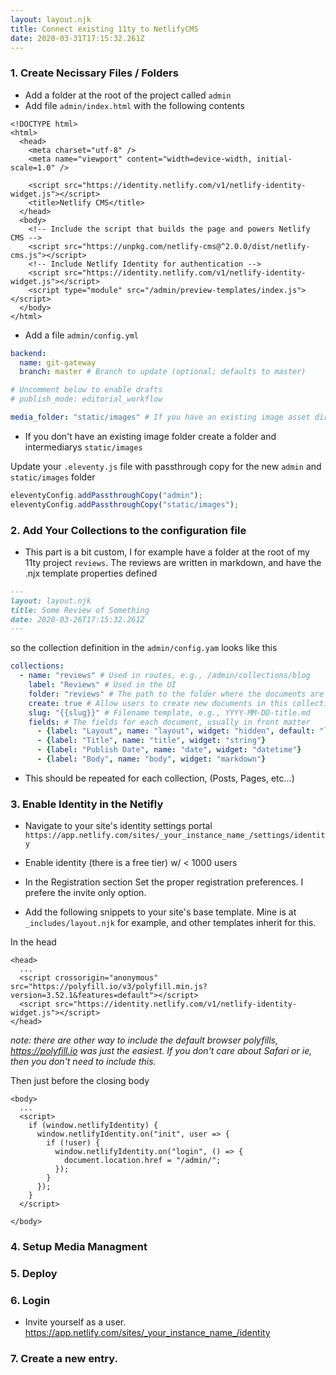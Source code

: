 ```yaml
---
layout: layout.njk
title: Connect existing 11ty to NetlifyCMS
date: 2020-03-31T17:15:32.261Z
---
```


### 1. Create Necissary Files / Folders

- Add a folder at the root of the project called `admin`
- Add file `admin/index.html` with the following contents

```
<!DOCTYPE html>
<html>
  <head>
    <meta charset="utf-8" />
    <meta name="viewport" content="width=device-width, initial-scale=1.0" />

    <script src="https://identity.netlify.com/v1/netlify-identity-widget.js"></script>
    <title>Netlify CMS</title>
  </head>
  <body>
    <!-- Include the script that builds the page and powers Netlify CMS -->
    <script src="https://unpkg.com/netlify-cms@^2.0.0/dist/netlify-cms.js"></script>
    <!-- Include Netlify Identity for authentication -->
    <script src="https://identity.netlify.com/v1/netlify-identity-widget.js"></script>
    <script type="module" src="/admin/preview-templates/index.js"></script>
  </body>
</html>
```


- Add a file `admin/config.yml`

```yaml
backend:
  name: git-gateway
  branch: master # Branch to update (optional; defaults to master)

# Uncomment below to enable drafts
# publish_mode: editorial_workflow

media_folder: "static/images" # If you have an existing image asset dir, this can be changed
```

- If you don't have an existing image folder create a folder and intermediarys `static/images`


Update your `.eleventy.js` file with passthrough copy for the new `admin` and `static/images` folder

```js
eleventyConfig.addPassthroughCopy("admin");
eleventyConfig.addPassthroughCopy("static/images");
```

### 2. Add Your Collections to the configuration file
- This part is a bit custom, I for example have a folder at the root of my 11ty project `reviews`. The reviews are written in markdown, and have the .njx template properties defined

```markdown
---
layout: layout.njk
title: Some Review of Something
date: 2020-03-26T17:15:32.261Z
---
```

so the collection definition in the `admin/config.yam` looks like this

```yaml
collections:
  - name: "reviews" # Used in routes, e.g., /admin/collections/blog
    label: "Reviews" # Used in the UI
    folder: "reviews" # The path to the folder where the documents are stored
    create: true # Allow users to create new documents in this collection
    slug: "{{slug}}" # Filename template, e.g., YYYY-MM-DD-title.md
    fields: # The fields for each document, usually in front matter
      - {label: "Layout", name: "layout", widget: "hidden", default: "layout.njk"}
      - {label: "Title", name: "title", widget: "string"}
      - {label: "Publish Date", name: "date", widget: "datetime"}
      - {label: "Body", name: "body", widget: "markdown"}
```

- This should be repeated for each collection, (Posts, Pages, etc...)

### 3. Enable Identity in the Netifly

- Navigate to your site's identity settings portal `https://app.netlify.com/sites/_your_instance_name_/settings/identity`
- Enable identity (there is a free tier) w/ < 1000 users
- In the Registration section Set the proper registration preferences. I prefere the invite only option.

- Add the following snippets to your site's base template. Mine is at `_includes/layout.njk` for example, and other templates inherit for this.

In the head
```
<head>
  ...
  <script crossorigin="anonymous" src="https://polyfill.io/v3/polyfill.min.js?version=3.52.1&features=default"></script>
  <script src="https://identity.netlify.com/v1/netlify-identity-widget.js"></script>
</head>
```
_note: there are other way to include the default browser polyfills, https://polyfill.io was just the easiest. If you don't care about Safari or ie, then you don't need to include this._

Then just before the closing body
```
<body>
  ...
  <script>
    if (window.netlifyIdentity) {
      window.netlifyIdentity.on("init", user => {
        if (!user) {
          window.netlifyIdentity.on("login", () => {
            document.location.href = "/admin/";
          });
        }
      });
    }
  </script>

</body>
```

### 4. Setup Media Managment

### 5. Deploy

### 6. Login
- Invite yourself as a user. https://app.netlify.com/sites/_your_instance_name_/identity

### 7. Create a new entry.